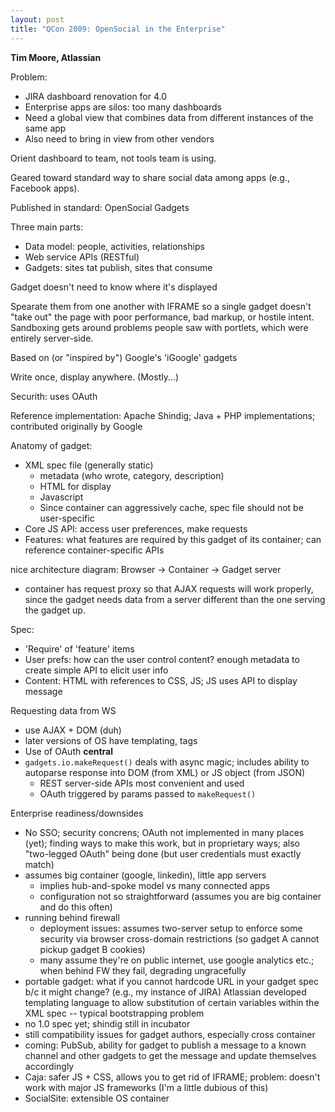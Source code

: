 ```yaml
---
layout: post
title: "QCon 2009: OpenSocial in the Enterprise"
---
```




<p><strong>Tim Moore, Atlassian</strong></p>

<p>Problem:</p>

<ul>
<li>JIRA dashboard renovation for 4.0</li>
<li>Enterprise apps are silos: too many dashboards</li>
<li>Need a global view that combines data from different
instances of the same app</li>
<li>Also need to bring in view from other vendors</li>
</ul>

<p>Orient dashboard to team, not tools team is using.</p>

<p>Geared toward standard way to share social data among apps (e.g.,
Facebook apps).</p>

<p>Published in standard: OpenSocial Gadgets</p>

<p>Three main parts:</p>

<ul>
<li>Data model: people, activities, relationships</li>
<li>Web service APIs (RESTful)</li>
<li>Gadgets: sites tat publish, sites that consume</li>
</ul>

<p>Gadget doesn't need to know where it's displayed</p>

<p>Spearate them from one another with IFRAME so a single gadget
doesn't "take out" the page with poor performance, bad markup, or
hostile intent. Sandboxing gets around problems people saw with
portlets, which were entirely server-side.</p>

<p>Based on (or "inspired by") Google's 'iGoogle' gadgets </p>

<p>Write once, display anywhere. (Mostly...)</p>

<p>Securith: uses OAuth</p>

<p>Reference implementation: Apache Shindig; Java + PHP
implementations; contributed originally by Google</p>

<p>Anatomy of gadget:</p>

<ul>
<li>XML spec file (generally static)
<ul>
<li>metadata (who wrote, category, description)</li>
<li>HTML for display</li>
<li>Javascript</li>
<li>Since container can aggressively cache, spec file should
not be user-specific </li>
</ul></li>
<li>Core JS API: access user preferences, make requests</li>
<li>Features: what features are required by this gadget of its
container; can reference container-specific APIs</li>
</ul>

<p>nice architecture diagram: Browser -> Container -> Gadget
server</p>

<ul>
  <li>container has request proxy so that AJAX requests will work
      properly, since the gadget needs data from a server different
      than the one serving the gadget up.</li>
</ul>

<p>Spec:</p>

<ul>
<li>'Require' of 'feature' items</li>
<li>User prefs: how can the user control content? enough metadata
to create simple API to elicit user info</li>
<li>Content: HTML with references to CSS, JS; JS uses API to
display message</li>
</ul>

<p>Requesting data from WS</p>

<ul>
<li>use AJAX + DOM (duh)</li>
<li>later versions of OS have templating, tags</li>
<li>Use of OAuth <strong>central</strong></li>
<li><code>gadgets.io.makeRequest()</code> deals with async magic; includes
ability to autoparse response into DOM (from XML) or JS object
(from JSON)
<ul>
<li>REST server-side APIs most convenient and used</li>
<li>OAuth triggered by params passed to <code>makeRequest()</code></li>
</ul></li>
</ul>

<p>Enterprise readiness/downsides</p>

<ul>
<li>No SSO; security concrens; OAuth not implemented in many places
(yet); finding ways to make this work, but in proprietary ways;
also "two-legged OAuth" being done (but user credentials must
exactly match)</li>
<li>assumes big container (google, linkedin), little app servers
<ul>
<li>implies hub-and-spoke model vs many connected apps</li>
<li>configuration not so straightforward (assumes you are big
container and do this often)</li>
</ul></li>
<li>running behind firewall
<ul>
<li>deployment issues: assumes two-server setup to enforce some
security via browser cross-domain restrictions (so gadget A
cannot pickup gadget B cookies)</li>
<li>many assume they're on public internet, use google
analytics etc.; when behind FW they fail, degrading
ungracefully</li>
</ul></li>
<li>portable gadget: what if you cannot hardcode URL in your gadget
spec b/c it might change? (e.g., my instance of JIRA) Atlassian
developed templating language to allow substitution of certain
variables within the XML spec -- typical bootstrapping problem</li>
<li>no 1.0 spec yet; shindig still in incubator</li>
<li>still compatibility issues for gadget authors, especially cross
container </li>
<li>coming: PubSub, ability for gadget to publish a message to a
known channel and other gadgets to get the message and update
themselves accordingly</li>
<li>Caja: safer JS + CSS, allows you to get rid of IFRAME; problem:
doesn't work with major JS frameworks (I'm a little dubious of
this) </li>
<li>SocialSite: extensible OS container</li>
</ul>



